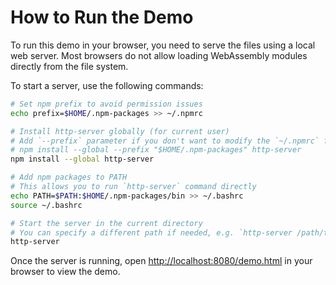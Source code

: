 # How to Run the Demo

To run this demo in your browser, you need to serve the files using a local web server. Most browsers do not allow loading WebAssembly modules directly from the file system.

To start a server, use the following commands:

```sh
# Set npm prefix to avoid permission issues
echo prefix=$HOME/.npm-packages >> ~/.npmrc

# Install http-server globally (for current user)
# Add `--prefix` parameter if you don't want to modify the `~/.npmrc` file, e.g.
# npm install --global --prefix "$HOME/.npm-packages" http-server
npm install --global http-server

# Add npm packages to PATH
# This allows you to run `http-server` command directly
echo PATH=$PATH:$HOME/.npm-packages/bin >> ~/.bashrc
source ~/.bashrc

# Start the server in the current directory
# You can specify a different path if needed, e.g. `http-server /path/to/demo`
http-server
```

Once the server is running, open [http://localhost:8080/demo.html](http://localhost:8080/demo.html) in your browser to view the demo.
